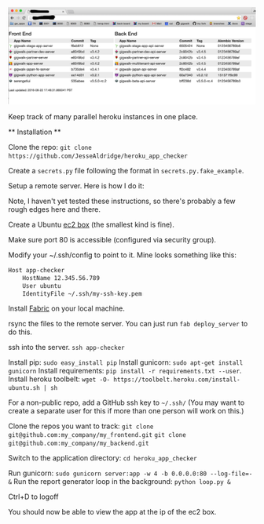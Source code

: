 ![Screenshot](/screenshot2.png?raw=true "Screenshot")

Keep track of many parallel heroku instances in one place.

** Installation **

Clone the repo:  `git clone https://github.com/JesseAldridge/heroku_app_checker`

Create a `secrets.py` file following the format in `secrets.py.fake_example`.

Setup a remote server.  Here is how I do it:

Note, I haven't yet tested these instructions, so there's probably a few rough edges here and there.

Create a Ubuntu [ec2 box](https://aws.amazon.com/ec2/) (the smallest kind is fine).

Make sure port 80 is accessible (configured via security group).

Modify your ~/.ssh/config to point to it.  Mine looks something like this:

    Host app-checker
        HostName 12.345.56.789
        User ubuntu
        IdentityFile ~/.ssh/my-ssh-key.pem

Install [Fabric](http://www.fabfile.org/) on your local machine.

rsync the files to the remote server.  You can just run `fab deploy_server` to do this.

ssh into the server.  `ssh app-checker`

Install pip:  `sudo easy_install pip`
Install gunicorn:  `sudo apt-get install gunicorn`
Install requirements:  `pip install -r requirements.txt --user`.
Install heroku toolbelt:  `wget -O- https://toolbelt.heroku.com/install-ubuntu.sh | sh`

For a non-public repo, add a GitHub ssh key to `~/.ssh/`
(You may want to create a separate user for this if more than one person will work on this.)

Clone the repos you want to track:
  `git clone git@github.com:my_company/my_frontend.git`
  `git clone git@github.com:my_company/my_backend.git`

Switch to the application directory:  `cd heroku_app_checker`

Run gunicorn:  `sudo gunicorn server:app -w 4 -b 0.0.0.0:80 --log-file=- &`
Run the report generator loop in the background:  `python loop.py &`

Ctrl+D to logoff

You should now be able to view the app at the ip of the ec2 box.
